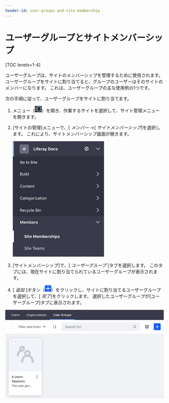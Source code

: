 ```yaml
---
header-id: user-groups-and-site-membership
---
```


# ユーザーグループとサイトメンバーシップ

[TOC levels=1-4]

ユーザーグループは、サイトのメンバーシップを管理するために使用されます。 ユーザーグループをサイトに割り当てると、グループのユーザーはそのサイトのメンバーになります。 これは、ユーザーグループの主な使用例の1つです。

次の手順に従って、ユーザーグループをサイトに割り当てます。

1.  メニュー（![Menu](../../../images/icon-menu.png)）を開き、作業するサイトを選択して、サイト管理メニューを開きます。

2.  [サイトの管理]メニューで、[ *メンバー* →[ *サイトメンバーシップ*]を選択します。 これにより、サイトメンバーシップ画面が開きます。

    ![図1：[サイトの管理]メニューから[*サイトメンバーシップ*]を選択します。](../../../images/site-memberships.png)

3.  [サイトメンバーシップ]で、[ *ユーザーグループ* ]タブを選択します。 このタブには、現在サイトに割り当てられているユーザーグループが表示されます。

4.  [ *追加* ]ボタン（![Add](../../../images/icon-add.png)）をクリックし、サイトに割り当てるユーザーグループを選択して、[ *完了*]をクリックします。 選択したユーザーグループが[ユーザーグループ]タブに表示されます。

![図2：サイトメンバーシップの[ユーザーグループ]タブには、現在サイトに割り当てられているユーザーグループが表示されます。](../../../images/user-groups-site-memberships.png)
